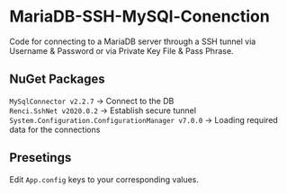 # MariaDB-SSH-MySQl-Conenction
Code for connecting to a MariaDB server through a SSH tunnel via Username &amp; Password or via Private Key File &amp; Pass Phrase.

## NuGet Packages
`MySqlConnector v2.2.7` -> Connect to the DB <br>
`Renci.SshNet v2020.0.2` -> Establish secure tunnel <br>
`System.Configuration.ConfigurationManager v7.0.0` -> Loading required data for the connections <br>

## Presetings
Edit `App.config` keys to your corresponding values.
